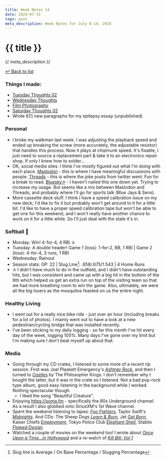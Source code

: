 ```yaml
---
title: Week Notes 14
date: 2024-07-15
tags: post
meta_description: Week Notes for July 8-14, 2024
---
```

<div class="weeknotes">

# {{ title }}

*{{ meta_description }}*

[↩ Back to list](/weeknotes/)

### Things I made:

- [Tuesday Thoughts 02](https://lwgrs.bearblog.dev/tues-thoughts-02/)
- [Wednesday Thoughts](https://lwgrs.bearblog.dev/wednesday-thoughts/)
- [Film Photography](https://lwgrs.bearblog.dev/film-photography/)
- [Saturday Thoughts 02](https://lwgrs.bearblog.dev/saturday-thoughts-02/)
- Wrote 6(!) new paragraphs for my epilepsy essay (unpublished)

### Personal

- I broke my walkman last week. I was adjusting the playback speed and ended up breaking the screw (more accurately, the adjustable resistor) that handles this process. Now it plays at chipmunk speed. It's fixable, I just need to source a replacement part & take it to an electronics repair shop. If only I knew how to solder...
- OK, social media sites. I think I've mostly figured out what I'm doing with each place. [Mastodon](https://ottawa.place/@srgower) - this is where I have meaningful discussions with people. [Threads](https://www.threads.net/@srgower) - this is where the joke posts from twitter went. Fun for a break to read. [Bluesky↗](https://bsky.app/profile/srgower.com) - I haven't nailed this one down yet. Trying to increase my usage. But seems like a mix between Mastodon and Threads, and probably where I'll go for sports talk (Blue Jays & Sens). 
- More cassette deck stuff. I think I have a speed calibration issue on my new deck; I'd like to fix it but probably won't get around to it for a little bit. I'd like to have a proper speed calibration tape but won't be able to get one for this weekend, and I won't really have another chance to work on it for a little while. So I'll just deal with the state it's in.

### Softball &#129358;

- Monday: Win! 4-for-4, 4 RBI &#10032;
- Tuesday: A double header! Game 1 (loss): 1-for-2, BB, 1 RBI | Game 2 (loss): 4-for-4, 3 runs, 1 RBI
- Wednesday: Rainout
- Season stats: GP: 22 | Slug Line[^1]: .658/.675/1.543 | 4 Home Runs 
- &#10032; I didn't have much to do in the outfield, and I didn't have outstanding hits, but I was consistent and came up with a big hit in the bottom of the 6th which helped us get an extra run on top of the visiting team so that we had more breathing room to win the game. Also, ultimately, we were all the big losers as the mosquitos feasted on us the entire night.

### Healthy Living

- I went out for a really nice bike ride - just over an hour (including breaks for a lot of photos). I mainly went out to have a look at a new pedestrian/cycling bridge that was installed recently. 
- I've been sticking to my daily logging - so far this month I've hit every day of the week, logging 100%. Many days I've gone over my limit but I'm making sure I don't beat myself up about that. 

### Media

- Going through my CD crates, I listened to some more of a recent rip session. First was Joel Plaskett Emergency's *[Ashtray Rock](https://joelplaskett.com/products/ashtray-rock-cd)*, and then I turned to *[Castles](https://www.discogs.com/master/2935009-The-Philosopher-Kings-Castles)* by The Philosopher Kings. I don't remember why I bought the latter, but it was in the crate so I listened. Not a bad pop-rock type album, good easy listening in the background while I worked. Nothing spectacular though. 
  - I liked the song "Beautiful Creature". 
- Enjoying https://soma.fm - specifically the 80s Underground channel. As a result I also globbed onto SiriusXM's 1st Wave channel. 
- Spent the weekend listening to tapes: *[Foo Fighters](https://www.discogs.com/master/62100-Foo-Fighters-Foo-Fighters)*, Taylor Swift's *[Midnights](https://www.discogs.com/master/2831825-Taylor-Swift-Midnights)*. And CDs: The Sheep Dogs *[Learn & Burn](https://www.discogs.com/release/3661054-The-Sheepdogs-Learn-Burn)*, Jet *[Get Born](https://www.discogs.com/release/984322-Jet-Get-Born)*, Kaiser Chiefs *[Employment](https://www.discogs.com/release/6453942-Kaiser-Chiefs-Employment)*, Tokyo Police Club *[Elephant Shell](https://www.discogs.com/release/6453942-Kaiser-Chiefs-Employment)*, Stabilo *[Flawed Design](https://www.discogs.com/release/6287099-Stabilo-Happiness-Disaster)* 
- Watched a couple of movies on the weekend too! I wrote about *[Once Upon a Time...in Hollywood](https://letterboxd.com/stephen_g/film/once-upon-a-time-in-hollywood/)* and a re-watch of *[Kill Bill: Vol 1](https://letterboxd.com/stephen_g/film/kill-bill-vol-1/)* 

[^1]: Slug line is Average / On Base Percentage / Slugging Percentage 

</div>
